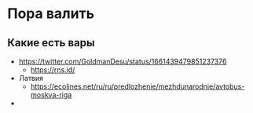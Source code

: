 
# Пора валить

## Какие есть вары

- https://twitter.com/GoldmanDesu/status/1661439479851237376
	- https://rns.id/
- Латвия 
	- https://ecolines.net/ru/ru/predlozhenie/mezhdunarodnie/avtobus-moskva-riga
- 